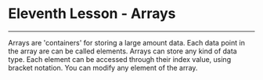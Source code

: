 # Eleventh Lesson - Arrays
---
Arrays are 'containers' for storing a large amount data. Each data point in the array are can be called elements. Arrays can store any kind of data type. Each element can be accessed through their index value, using bracket notation. You can modify any element of the array.